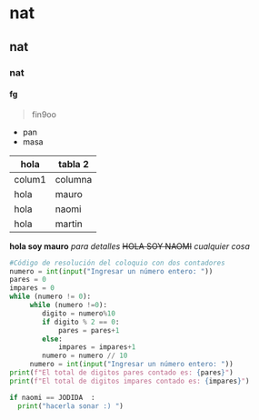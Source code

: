 # nat
## nat
### nat
#### fg

> fin9oo

* pan
* masa

|hola| tabla 2|
|---|---|
|colum1| columna|
|hola|mauro|
|hola|naomi|
|hola|martin|


**hola soy mauro**
*para detalles*
~~HOLA SOY NAOMI~~
_cualquier cosa_

```python
#Código de resolución del coloquio con dos contadores
numero = int(input("Ingresar un número entero: "))
pares = 0
impares = 0
while (numero != 0):
     while (numero !=0):
        digito = numero%10
        if digito % 2 == 0:
            pares = pares+1
        else:
            impares = impares+1
        numero = numero // 10
     numero = int(input("Ingresar un número entero: "))
print(f"El total de digitos pares contado es: {pares}")
print(f"El total de digitos impares contado es: {impares}")
```


```python 
if naomi == JODIDA  :
  print("hacerla sonar :) ")
``` 